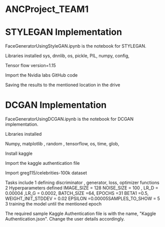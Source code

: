 # ANCProject_TEAM1

# STYLEGAN Implementation
FaceGeneratorUsingStyleGAN.ipynb is the notebook for STYLEGAN.

Libraries installed sys, dnnlib, os, pickle, PIL, numpy, config,

Tensor flow version=1.15

Import the Nvidia labs GitHub code

Saving the results to the mentioned location in the drive


# DCGAN Implementation
FaceGeneratorUsingDCGAN.ipynb is the notebook for DCGAN implementation.

Libraries installed 

Numpy, matplotlib ,  random ,  tensorflow, os, time, glob, 

Install kaggle

Import the kaggle authentication file

Import greg115/celebrities-100k dataset

Tasks include
1 defining discriminator , generator, loss, optimizer functions
2 Hyperparameters defined IMAGE_SIZE = 128 NOISE_SIZE = 100 ,
LR_D = 0.00004 ,LR_G = 0.0002, BATCH_SIZE =64, EPOCHS =31
BETA1 =0.5, WEIGHT_INIT_STDDEV = 0.02 EPSILON =0.00005SAMPLES_TO_SHOW = 5
3 training the model until the mentioned epoch

The required sample Kaggle Authentication file is with the name, "Kaggle Authentication.json". Change the user details accordingly.
